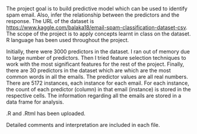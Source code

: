 The project goal is to build predictive model which can be used to identify spam email. Also, infer the relationship between the predictors and the response. The URL of the dataset is https://www.kaggle.com/balaka18/email-spam-classification-dataset-csv. The scope of the project is to apply concepts learnt in class on the dataset. R language has been used throughout the project.

Initially, there were 3000 predictors in the dataset. I ran out of memory due to large number of predictors. Then I tried feature selection techniques to work with the most significant features for the rest of the project. Finally, there are 30 predictors in the dataset which are which are the most common words in all the emails. The predictor values are all real numbers. There are 5172 instances, each instance for each email. For each instance, the count of each predictor (column) in that email (instance) is stored in the respective cells. The information regarding all the emails are stored in a data frame for analysis. 

.R and .Rtml has been uploaded.

Detailed comments and interpretation are included in each file.
